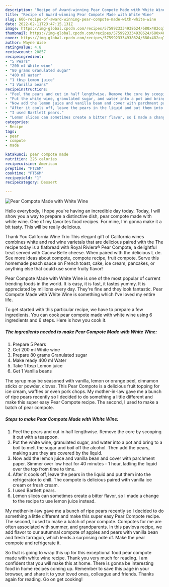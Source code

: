 ```yaml
---
description: "Recipe of Award-winning Pear Compote Made with White Wine"
title: "Recipe of Award-winning Pear Compote Made with White Wine"
slug: 606-recipe-of-award-winning-pear-compote-made-with-white-wine
date: 2022-02-11T23:47:15.131Z
image: https://img-global.cpcdn.com/recipes/5759923334938624/680x482cq70/pear-compote-made-with-white-wine-recipe-main-photo.jpg
thumbnail: https://img-global.cpcdn.com/recipes/5759923334938624/680x482cq70/pear-compote-made-with-white-wine-recipe-main-photo.jpg
cover: https://img-global.cpcdn.com/recipes/5759923334938624/680x482cq70/pear-compote-made-with-white-wine-recipe-main-photo.jpg
author: Wayne Wise
ratingvalue: 4.8
reviewcount: 20857
recipeingredient:
- "5 Pears"
- "200 ml White wine"
- "80 grams Granulated sugar"
- "400 ml Water"
- "1 tbsp Lemon juice"
- "1 Vanilla beans"
recipeinstructions:
- "Peel the pears and cut in half lengthwise. Remove the core by scooping it out with a teaspoon."
- "Put the white wine, granulated sugar, and water into a pot and bring to a boil to melt the sugar and boil off the alcohol. Then add the pears, making sure they are covered by the liquid."
- "Now add the lemon juice and vanilla bean and cover with parchment paper. Simmer over low heat for 40 minutes - 1 hour, ladling the liquid over the top from time to time."
- "After it cools off, leave the pears in the liquid and put them into the refrigerator to chill. The compote is delicious paired with vanilla ice cream or fresh cream."
- "I used Bartlett pears."
- "Lemon slices can sometimes create a bitter flavor, so I made a change to the recipe to use lemon juice instead."
categories:
- Recipe
tags:
- pear
- compote
- made

katakunci: pear compote made 
nutrition: 226 calories
recipecuisine: American
preptime: "PT26M"
cooktime: "PT56M"
recipeyield: "1"
recipecategory: Dessert

---
```



![Pear Compote Made with White Wine](https://img-global.cpcdn.com/recipes/5759923334938624/680x482cq70/pear-compote-made-with-white-wine-recipe-main-photo.jpg)

Hello everybody, I hope you're having an incredible day today. Today, I will show you a way to prepare a distinctive dish, pear compote made with white wine. One of my favorites food recipes. For mine, I'm gonna make it a bit tasty. This will be really delicious.

Thank You California Wine Trio This elegant gift of California wines combines white and red wine varietals that are delicious paired with the The recipe today is a flatbread with Royal Riviera® Pear Compote, a delightful treat served with Cacow Belle cheese. When paired with the delicious L de. See more ideas about compote, compote recipe, fruit compote. Serve this homemade peach sauce on French toast, cake, ice cream, pancakes, or anything else that could use some fruity flavor!

Pear Compote Made with White Wine is one of the most popular of current trending foods in the world. It is easy, it is fast, it tastes yummy. It is appreciated by millions every day. They're fine and they look fantastic. Pear Compote Made with White Wine is something which I've loved my entire life.


To get started with this particular recipe, we have to prepare a few ingredients. You can cook pear compote made with white wine using 6 ingredients and 6 steps. Here is how you cook it.

<!--inarticleads1-->

##### The ingredients needed to make Pear Compote Made with White Wine:

1. Prepare 5 Pears
1. Get 200 ml White wine
1. Prepare 80 grams Granulated sugar
1. Make ready 400 ml Water
1. Take 1 tbsp Lemon juice
1. Get 1 Vanilla beans


The syrup may be seasoned with vanilla, lemon or orange peel, cinnamon sticks or powder, cloves. This Pear Compote is a delicious fruit topping for ice cream, waffles or even pork chops. My mother-in-law gave me a bunch of ripe pears recently so I decided to do something a little different and make this super easy Pear Compote recipe. The second, I used to make a batch of pear compote. 

<!--inarticleads2-->

##### Steps to make Pear Compote Made with White Wine:

1. Peel the pears and cut in half lengthwise. Remove the core by scooping it out with a teaspoon.
1. Put the white wine, granulated sugar, and water into a pot and bring to a boil to melt the sugar and boil off the alcohol. Then add the pears, making sure they are covered by the liquid.
1. Now add the lemon juice and vanilla bean and cover with parchment paper. Simmer over low heat for 40 minutes - 1 hour, ladling the liquid over the top from time to time.
1. After it cools off, leave the pears in the liquid and put them into the refrigerator to chill. The compote is delicious paired with vanilla ice cream or fresh cream.
1. I used Bartlett pears.
1. Lemon slices can sometimes create a bitter flavor, so I made a change to the recipe to use lemon juice instead.


My mother-in-law gave me a bunch of ripe pears recently so I decided to do something a little different and make this super easy Pear Compote recipe. The second, I used to make a batch of pear compote. Compotes for me are often associated with summer, and grandparents. In this pavlova recipe, we add flavor to our autumnal compote of apples and pears with vanilla bean and fresh tarragon, which lends a surprising note of. Make the pear compote and refrigerate it. 

So that is going to wrap this up for this exceptional food pear compote made with white wine recipe. Thank you very much for reading. I am confident that you will make this at home. There is gonna be interesting food in home recipes coming up. Remember to save this page in your browser, and share it to your loved ones, colleague and friends. Thanks again for reading. Go on get cooking!
